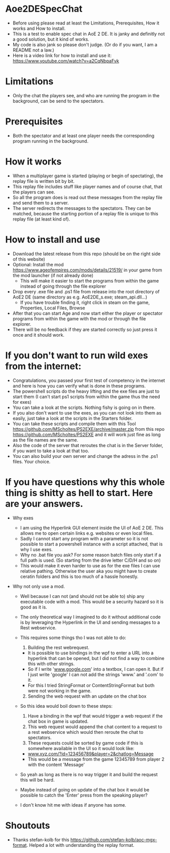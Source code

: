 # Aoe2DESpecChat
  * Before using please read at least the Limitations, Prerequisites, How it works and How to install.
  * This is a test to enable spec chat in AoE 2 DE. It is janky and definitly not a good solution, but it kind of works.
  * My code is also jank so please don't judge. (Or do if you want, I am a README not a law.)
  * Here is a video link for how to install and use it: https://www.youtube.com/watch?v=a2CqNbpaFvk

# Limitations
  * Only the chat the players see, and who are running the program in the background, can be send to the spectators.

# Prerequisites
  * Both the spectator and at least one player needs the corresponding program running in the background.

# How it works
  * When a multiplayer game is started (playing or begin of spectating), the replay file is written bit by bit.
  * This replay file includes stuff like player names and of course chat, that the players can see.
  * So all the program does is read out these messages from the replay file and send them to a server.
  * The server redirects the messages to the spectators. They can be matched, because the starting portion of a replay file is unique to this replay file (at least kind of).

# How to install and use
  * Download the latest release from this repo (should be on the right side of this website)
  * Optional: Install the mod https://www.ageofempires.com/mods/details/21519/ in your game from the mod launcher (if not already done)
    * This will make it easier to start the programs from within the game instead of going through the file explorer
  * Drop every .exe file and .ps1 file from release into the root directory of AoE2 DE (same directory as e.g. AoE2DE_s.exe; steam_api.dll...)
    * If you have trouble finding it, right click in steam on the game, Properties, Local Files, Browse
  * After that you can start Age and now start either the player or spectator programs from within the game with the mod or through the file explorer.
  * There will be no feedback if they are started correctly so just press it once and it should work.

# If you don't want to run wild exes from the internet:
  * Congratulations, you passed your first test of competency in the internet and here is how you can verify what is done in these programs.
  * The powershell scripts do the heavy lifting and the exe files are just to start them (I can't start ps1 scripts from within the game thus the need for exes)
  * You can take a look at the scripts. Nothing fishy is going on in there.
  * If you also don't want to use the exes, as you can not look into them as easily, just take a look at the scripts in the Starters folder.
  * You can take these scripts and compile them with this Tool https://github.com/MScholtes/PS2EXE/archive/master.zip from this repo https://github.com/MScholtes/PS2EXE and it will work just fine as long as the file names are the same.
  * Also the code of the server that reroutes the chat is in the Server folder, if you want to take a look at that too.
  * You can also build your own server and change the adress in the .ps1 files. Your choice.

# If you have questions why this whole thing is shitty as hell to start. Here are your answers.
  * Why exes
    * I am using the Hyperlink GUI element inside the UI of AoE 2 DE. This allows me to open certain links e.g. websites or even local files.
    * Sadly I cannot start any program with a parameter so it is not possible to start a powershell instance with a script attached, that is why I use exes.
    * Why no .bat file you ask? For some reason batch files only start if a full path is used. (So starting from the drive letter C/D/H and so on)
    * This would make it even harder to use as for the exe files I can use relative pathing. Otherwise the user aka you might have to create ceratin folders and this is too much of a hassle honestly.

  * Why not only use a mod.
    * Well because I can not (and should not be able to) ship any executable code with a mod. This would be a security hazard so it is good as it is.
    * The only theoretical way I imagined to do it without additional code is by leveraging the Hyperlink in the UI and sending messages to a Rest webservice.
    * This requires some things tho I was not able to do:
      1. Building the rest webrequest.
        * It is possible to use bindings in the wpf to enter a URL into a hyperlink that can be opened, but I did not find a way to combine this with other strings.
        * So if I write 'www.google.com' into a textbox, I can open it. But if I just write 'google' I can not add the strings 'www.' and '.com' to it. 
        * For this I tried StringFormat or ContentStringFormat but both were not working in the game.
      2. Sending the web request with an update on the chat box

    * So this idea would boil down to these steps:
      1. Have a binding in the wpf that would trigger a web request if the chat box in game is updated.
      2. This web request would append the chat content to a request to a rest webservice which would then reroute the chat to spectators.
      3. These requests could be sorted by game code if this is somewhere available in the UI so it would look like:
        * www.xyz.com/?id=123456789&player=2&chatlog=Message
        * This would be a message from the game 12345789 from player 2 with the content 'Message'
    * So yeah as long as there is no way trigger it and build the request this will be hard.
    * Maybe instead of going on update of the chat box it would be possible to catch the 'Enter' press from the speaking player?
    * I don't know hit me with ideas if anyone has some.

# Shoutouts
  * Thanks stefan-kolb for this https://github.com/stefan-kolb/aoc-mgx-format. Helped a lot with understanding the replay format.